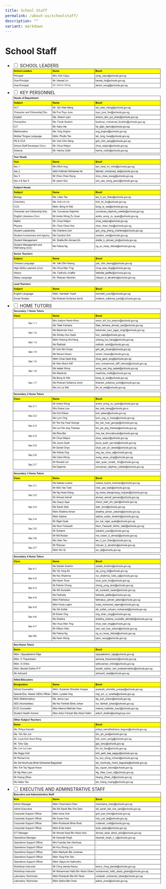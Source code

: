 ```yaml
---
title: School Staff
permalink: /about-us/schoolstaff/
description: ""
variant: markdown
---
```

<h1>School Staff</h1>
<ul class="jekyllcodex_accordion">
	<li>
		<input type="checkbox" id="accordion1" class="hidecontent">
		<label for="accordion1">SCHOOL LEADERS</label>
		<div class="content hidecontent">
		<div>
			<img src="/images/Our%20Staff/2024_SL.png">
			</div>
			</div></li>
		<li>
			<input type="checkbox" id="accordion2" class="hidecontent">
			<label for="accordion2">KEY PERSONNEL</label>
			<div class="content hidecontent">
			<div>
				<img src="/images/Our%20Staff/2024_HOD.png"><br>
				<img src="/images/Our%20Staff/2024_YH.png"><br>
				<img src="/images/Our%20Staff/2024_SH.png"><br>
				<img src="/images/Our%20Staff/2024_ST.png"><br>
				<img src="/images/Our%20Staff/2024_LT.png"><br>
				</div>
		</div></li>
		<li>
			<input type="checkbox" id="accordion3" class="hidecontent">
			<label for="accordion3">HOME TUTORS</label>
			<div class="content hidecontent">
			<div>
				<img src="/images/Our%20Staff/2024_SEC1HT.png"><br>
				<img src="/images/Our%20Staff/2024_SEC2HT.png"><br>
				<img src="/images/Our%20Staff/2024_SEC3HT.png"><br>
				<img src="/images/Our%20Staff/2024_SEC4HT.png"><br>
				<img src="/images/Our%20Staff/2024_NONHT.png"><br>
				<img src="/images/Our%20Staff/2024_AED.png"><br>
				<img src="/images/Our%20Staff/2024_OST.png"><br>
				</div>
				</div></li>
  <li>
			<input type="checkbox" id="accordion4" class="hidecontent">
			<label for="accordion4">EXECUTIVE AND ADMINSTRATIVE STAFF</label>
			<div class="content hidecontent">
			<div>
				<img src="/images/Our%20Staff/2024_EAS.png">
				</div>
				</div></li>
</ul>